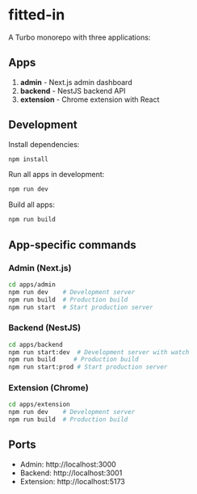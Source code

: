 # fitted-in

A Turbo monorepo with three applications:

## Apps

1. **admin** - Next.js admin dashboard
2. **backend** - NestJS backend API
3. **extension** - Chrome extension with React

## Development

Install dependencies:
```bash
npm install
```

Run all apps in development:
```bash
npm run dev
```

Build all apps:
```bash
npm run build
```

## App-specific commands

### Admin (Next.js)
```bash
cd apps/admin
npm run dev    # Development server
npm run build  # Production build
npm run start  # Start production server
```

### Backend (NestJS)
```bash
cd apps/backend
npm run start:dev  # Development server with watch
npm run build     # Production build
npm run start:prod # Start production server
```

### Extension (Chrome)
```bash
cd apps/extension
npm run dev    # Development server
npm run build  # Production build
```

## Ports

- Admin: http://localhost:3000
- Backend: http://localhost:3001
- Extension: http://localhost:5173